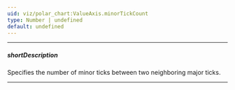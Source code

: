 ```yaml
---
uid: viz/polar_chart:ValueAxis.minorTickCount
type: Number | undefined
default: undefined
---
```

---
##### shortDescription
Specifies the number of minor ticks between two neighboring major ticks.

---
<!--
[note]If you set both the **minorTickCount** and the [minorTickInterval](/api-reference/10%20UI%20Components/dxPolarChart/1%20Configuration/valueAxis/minorTickCount.md '/Documentation/ApiReference/UI_Components/dxPolarChart/Configuration/valueAxis/#minorTickCount') properties, the **minorTickCount** property will be ignored.
-->